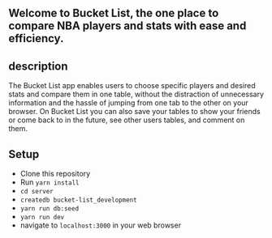 ## Welcome to Bucket List, the one place to compare NBA players and stats with ease and efficiency.

## description ##
The Bucket List app enables users to choose specific players and desired stats and compare them in one table, without the distraction of unnecessary information and the hassle of jumping from one tab to the other on your browser.
On Bucket List you can also save your tables to show your friends or come back to in the future, see other users tables, and comment on them.

## Setup ##
- Clone this repository
- Run ```yarn install```
- ```cd server```
- ```createdb bucket-list_development```
- ```yarn run db:seed```
- ```yarn run dev```
- navigate to ```localhost:3000``` in your web browser